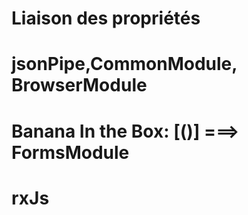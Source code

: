 # Liaison des propriétés
# jsonPipe,CommonModule, BrowserModule
# Banana In the Box: [()] ===> FormsModule

# rxJs
